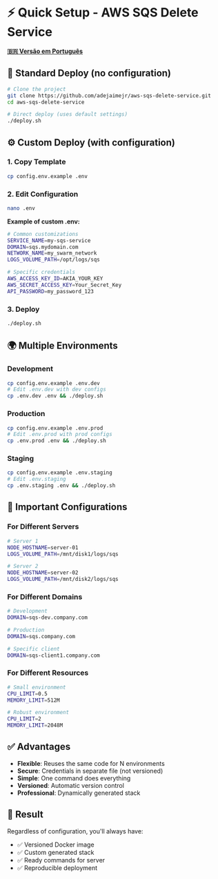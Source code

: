 # ⚡ Quick Setup - AWS SQS Delete Service

**[🇧🇷 Versão em Português](SETUP-PT.md)**

## 🚀 Standard Deploy (no configuration)

```bash
# Clone the project
git clone https://github.com/adejaimejr/aws-sqs-delete-service.git
cd aws-sqs-delete-service

# Direct deploy (uses default settings)
./deploy.sh
```

## ⚙️ Custom Deploy (with configuration)

### 1. Copy Template
```bash
cp config.env.example .env
```

### 2. Edit Configuration
```bash
nano .env
```

**Example of custom .env:**
```bash
# Common customizations
SERVICE_NAME=my-sqs-service
DOMAIN=sqs.mydomain.com
NETWORK_NAME=my_swarm_network
LOGS_VOLUME_PATH=/opt/logs/sqs

# Specific credentials
AWS_ACCESS_KEY_ID=AKIA_YOUR_KEY
AWS_SECRET_ACCESS_KEY=Your_Secret_Key
API_PASSWORD=my_password_123
```

### 3. Deploy
```bash
./deploy.sh
```

## 🌍 Multiple Environments

### Development
```bash
cp config.env.example .env.dev
# Edit .env.dev with dev configs
cp .env.dev .env && ./deploy.sh
```

### Production
```bash
cp config.env.example .env.prod
# Edit .env.prod with prod configs
cp .env.prod .env && ./deploy.sh
```

### Staging
```bash
cp config.env.example .env.staging
# Edit .env.staging
cp .env.staging .env && ./deploy.sh
```

## 🔧 Important Configurations

### For Different Servers
```bash
# Server 1
NODE_HOSTNAME=server-01
LOGS_VOLUME_PATH=/mnt/disk1/logs/sqs

# Server 2  
NODE_HOSTNAME=server-02
LOGS_VOLUME_PATH=/mnt/disk2/logs/sqs
```

### For Different Domains
```bash
# Development
DOMAIN=sqs-dev.company.com

# Production
DOMAIN=sqs.company.com

# Specific client
DOMAIN=sqs-client1.company.com
```

### For Different Resources
```bash
# Small environment
CPU_LIMIT=0.5
MEMORY_LIMIT=512M

# Robust environment
CPU_LIMIT=2
MEMORY_LIMIT=2048M
```

## ✅ Advantages

- **Flexible**: Reuses the same code for N environments
- **Secure**: Credentials in separate file (not versioned)
- **Simple**: One command does everything
- **Versioned**: Automatic version control
- **Professional**: Dynamically generated stack

## 🎯 Result

Regardless of configuration, you'll always have:
- ✅ Versioned Docker image
- ✅ Custom generated stack
- ✅ Ready commands for server
- ✅ Reproducible deployment 